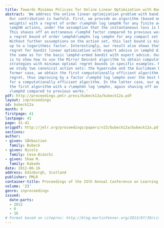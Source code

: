 ```yaml
---
title: Towards Minimax Policies for Online Linear Optimization with Bandit Feedback
abstract: 'We address the online linear optimization problem with bandit feedback.
  Our contribution is twofold. First, we provide an algorithm (based on exponential
  weights) with a regret of order √\emphdn log \emphN for any finite action set with
  \emphN actions, under the assumption that the instantaneous loss is bounded by 1.
  This shaves off an extraneous √\emphd factor compared to previous works, and gives
  a regret bound of order \emphd√\emphn log \emphn for any compact set of actions.
  Without further assumptions on the action set, this last bound is minimax optimal
  up to a logarithmic factor. Interestingly, our result also shows that the minimax
  regret for bandit linear optimization with expert advice in \emphd dimension is
  the same as for the basic \emphd-armed bandit with expert advice. Our second contribution
  is to show how to use the Mirror Descent algorithm to obtain computationally efficient
  strategies with minimax optimal regret bounds in specific examples. More precisely
  we study two canonical action sets: the hypercube and the Euclidean ball. In the
  former case, we obtain the first computationally efficient algorithm with a \emphd√\emphn
  regret, thus improving by a factor √\emphd log \emphn over the best known result
  for a computationally efficient algorithm. In the latter case, our approach gives
  the first algorithm with a √\emphdn log \emphn, again shaving off an extraneous
  √\emphd compared to previous works.'
pdf: http://proceedings.pmlr.press/bubeck12a/bubeck12a.pdf
layout: inproceedings
id: bubeck12a
month: 0
firstpage: 41
lastpage: 41
page: 41-41
origpdf: http://jmlr.org/proceedings/papers/v23/bubeck12a/bubeck12a.pdf
sections: 
author:
- given: SÃ©bastien
  family: Bubeck
- given: Nicolo
  family: Cesa-Bianchi
- given: Sham M.
  family: Kakade
date: 2012-06-16
address: Edinburgh, Scotland
publisher: PMLR
container-title: Proceedings of the 25th Annual Conference on Learning Theory
volume: '23'
genre: inproceedings
issued:
  date-parts:
  - 2012
  - 6
  - 16
# Format based on citeproc: http://blog.martinfenner.org/2013/07/30/citeproc-yaml-for-bibliographies/
---
```

